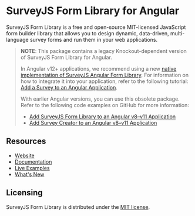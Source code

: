 # SurveyJS Form Library for Angular

SurveyJS Form Library is a free and open-source MIT-licensed JavaScript form builder library that allows you to design dynamic, data-driven, multi-language survey forms and run them in your web applications.

> **NOTE**: This package contains a legacy Knockout-dependent version of SurveyJS Form Library for Angular.
> 
> In Angular v12+ applications, we recommend using a new [native implementation of SurveyJS Angular Form Library](https://www.npmjs.com/package/survey-angular-ui). For information on how to integrate it into your application, refer to the following tutorial: [Add a Survey to an Angular Application](https://surveyjs.io/form-library/documentation/get-started-angular).
>
> With earlier Angular versions, you can use this obsolete package. Refer to the following code examples on GitHub for more information:
> - [Add SurveyJS Form Library to an Angular v8&ndash;v11 Application](https://github.com/surveyjs/code-examples/tree/main/legacy-angular/form-library)
> - [Add Survey Creator to an Angular v8&ndash;v11 Application](https://github.com/surveyjs/code-examples/tree/main/legacy-angular/survey-creator)

## Resources

- [Website](https://surveyjs.io/)
- [Documentation](https://surveyjs.io/Documentation/Library)
- [Live Examples](https://surveyjs.io/form-library/examples/nps-question/angular)
- [What's New](https://surveyjs.io/WhatsNew)

## Licensing

SurveyJS Form Library is distributed under the [MIT license](https://github.com/surveyjs/survey-library/blob/master/LICENSE).
